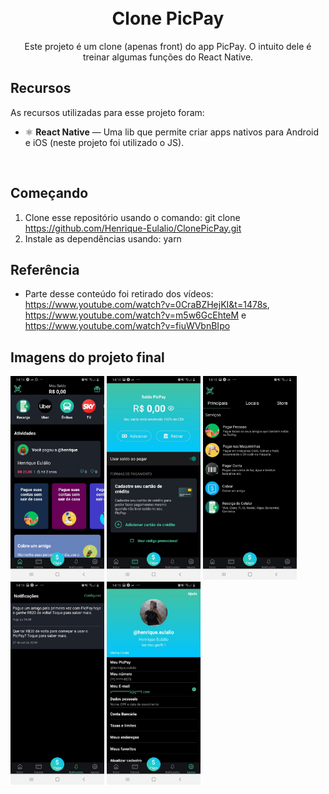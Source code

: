 <h1 align="center">
<br>
Clone PicPay
</h1>

<p align="center">Este projeto é um clone (apenas front) do app PicPay. O intuito dele é treinar algumas funções do React Native.</p>

## Recursos
As recursos utilizadas para esse projeto foram: 

- ⚛️ **React Native** — Uma lib que permite criar apps nativos para Android e iOS (neste projeto foi utilizado o JS).
<br>

## Começando

1. Clone esse repositório usando o comando: git clone https://github.com/Henrique-Eulalio/ClonePicPay.git
2. Instale as dependências usando: yarn

## Referência
 - Parte desse conteúdo foi retirado dos vídeos: https://www.youtube.com/watch?v=0CraBZHejKI&t=1478s, https://www.youtube.com/watch?v=m5w6GcEhteM e https://www.youtube.com/watch?v=fiuWVbnBIpo


## Imagens do projeto final
<img src="./src/Images/Print1.jpeg" width="150" title="=Tela Inicial"> <img src="./src/Images/Print2.jpeg" width="150" title="=Tela da Carteira"> <img src="./src/Images/Print3.jpeg" width="150" title="=Tela de Pagamentos">
<img src="./src/Images/Print4.jpeg" width="150" title="=Tela de Notificações"> <img src="./src/Images/Print5.jpeg" width="150" title="=Tela de Ajustes">





